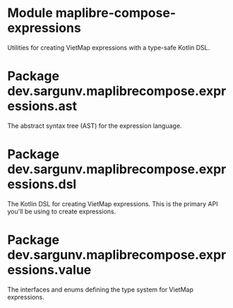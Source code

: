 # Module maplibre-compose-expressions

Utilities for creating VietMap expressions with a type-safe Kotlin DSL.

# Package dev.sargunv.maplibrecompose.expressions.ast

The abstract syntax tree (AST) for the expression language.

# Package dev.sargunv.maplibrecompose.expressions.dsl

The Kotlin DSL for creating VietMap expressions. This is the primary API you'll
be using to create expressions.

# Package dev.sargunv.maplibrecompose.expressions.value

The interfaces and enums defining the type system for VietMap expressions.
